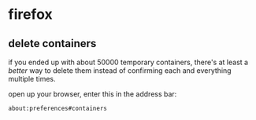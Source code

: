# firefox

## delete containers

if you ended up with about 50000 temporary containers, there's at least a *better* way to delete them instead of confirming each and everything multiple times.

open up your browser, enter this in the address bar:

```
about:preferences#containers
```
